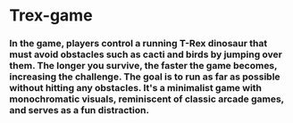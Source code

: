 # Trex-game
<h3>In the game, players control a running T-Rex dinosaur that must avoid obstacles such as cacti and birds by jumping over them. The longer you survive, the faster the game becomes, increasing the challenge. The goal is to run as far as possible without hitting any obstacles. It's a minimalist game with monochromatic visuals, reminiscent of classic arcade games, and serves as a fun distraction.</h3>
